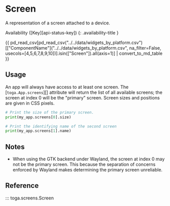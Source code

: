 # Screen

A representation of a screen attached to a device.

Availability ([Key][api-status-key])  <!-- rumdl-disable-line MD013 -->
{: .availability-title }

{{ pd_read_csv[pd_read_csv("../../data/widgets_by_platform.csv")[["ComponentName"]("../../data/widgets_by_platform.csv", na_filter=False, usecols=[4,5,6,7,8,9,10])].isin(["Screen"]).all(axis=1)] | convert_to_md_table }}

## Usage

An app will always have access to at least one screen. The [`toga.App.screens`][] attribute will return the list of all available screens; the screen at index 0 will be the "primary" screen. Screen sizes and positions are given in CSS pixels.

```python
# Print the size of the primary screen.
print(my_app.screens[0].size)

# Print the identifying name of the second screen
print(my_app.screens[1].name)
```

## Notes

- When using the GTK backend under Wayland, the screen at index 0 may not be the primary screen. This because the separation of concerns enforced by Wayland makes determining the primary screen unreliable.

## Reference

::: toga.screens.Screen
